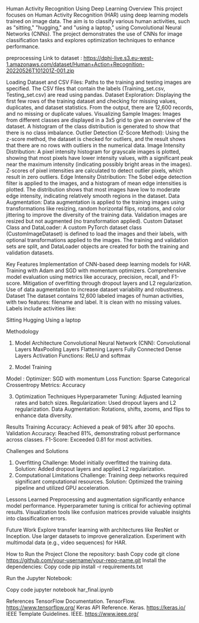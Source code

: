 Human Activity Recognition Using Deep Learning
Overview
This project focuses on Human Activity Recognition (HAR) using deep learning models trained on image data. The aim is to classify various human activities, such as "sitting," "hugging," and "using a laptop," using Convolutional Neural Networks (CNNs). The project demonstrates the use of CNNs for image classification tasks and explores optimization techniques to enhance performance.

preprocessing
Link to dataset : https://dphi-live.s3.eu-west-1.amazonaws.com/dataset/Human+Action+Recognition-20220526T101201Z-001.zip

Loading Dataset and CSV Files: Paths to the training and testing images are specified. The CSV files that contain the labels (Training_set.csv, Testing_set.csv) are read using pandas.
Dataset Exploration: Displaying the first few rows of the training dataset and checking for missing values, duplicates, and dataset statistics. From the output, there are 12,600 records, and no missing or duplicate values.
Visualizing Sample Images: Images from different classes are displayed in a 3x5 grid to give an overview of the dataset. A histogram of the class distribution is generated to show that there is no class imbalance.
Outlier Detection (Z-Score Method): Using the z-score method, the dataset is checked for outliers, and the result shows that there are no rows with outliers in the numerical data.
Image Intensity Distribution: A pixel intensity histogram for grayscale images is plotted, showing that most pixels have lower intensity values, with a significant peak near the maximum intensity (indicating possibly bright areas in the images). Z-scores of pixel intensities are calculated to detect outlier pixels, which result in zero outliers.
Edge Intensity Distribution: The Sobel edge detection filter is applied to the images, and a histogram of mean edge intensities is plotted. The distribution shows that most images have low to moderate edge intensity, indicating relatively smooth regions in the dataset.
Data Augmentation: Data augmentation is applied to the training images using transformations like resizing, random horizontal flips, rotations, and color jittering to improve the diversity of the training data. Validation images are resized but not augmented (no transformation applied).
Custom Dataset Class and DataLoader: A custom PyTorch dataset class (CustomImageDataset) is defined to load the images and their labels, with optional transformations applied to the images. The training and validation sets are split, and DataLoader objects are created for both the training and validation datasets.

Key Features
Implementation of CNN-based deep learning models for HAR.
Training with Adam and SGD with momentum optimizers.
Comprehensive model evaluation using metrics like accuracy, precision, recall, and F1-score.
Mitigation of overfitting through dropout layers and L2 regularization.
Use of data augmentation to increase dataset variability and robustness.
Dataset
The dataset contains 12,600 labeled images of human activities, with two features: filename and label. It is clean with no missing values. Labels include activities like:

Sitting
Hugging
Using a laptop


Methodology
1. Model Architecture
Convolutional Neural Network (CNN):
Convolutional Layers
MaxPooling Layers
Flattening Layers
Fully Connected Dense Layers
Activation Functions: ReLU and softmax

2. Model Training


Model :
Optimizer: SGD with momentum
Loss Function: Sparse Categorical Crossentropy
Metrics: Accuracy

3. Optimization Techniques
Hyperparameter Tuning: Adjusted learning rates and batch sizes.
Regularization: Used dropout layers and L2 regularization.
Data Augmentation: Rotations, shifts, zooms, and flips to enhance data diversity.

Results
Training Accuracy: Achieved a peak of 98% after 30 epochs.
Validation Accuracy: Reached 81%, demonstrating robust performance across classes.
F1-Score: Exceeded 0.81 for most activities.

Challenges and Solutions
1. Overfitting
Challenge: Model initially overfitted the training data.
Solution: Added dropout layers and applied L2 regularization.
2. Computational Limitations
Challenge: Training deep networks required significant computational resources.
Solution: Optimized the training pipeline and utilized GPU acceleration.

Lessons Learned
Preprocessing and augmentation significantly enhance model performance.
Hyperparameter tuning is critical for achieving optimal results.
Visualization tools like confusion matrices provide valuable insights into classification errors.

Future Work
Explore transfer learning with architectures like ResNet or Inception.
Use larger datasets to improve generalization.
Experiment with multimodal data (e.g., video sequences) for HAR.

How to Run the Project
Clone the repository:
bash
Copy code
git clone https://github.com/your-username/your-repo-name.git
Install the dependencies:
Copy code
pip install -r requirements.txt

Run the Jupyter Notebook:

Copy code
jupyter notebook har_final.ipynb

References
TensorFlow Documentation. TensorFlow. https://www.tensorflow.org/
Keras API Reference. Keras. https://keras.io/
IEEE Template Guidelines. IEEE. https://www.ieee.org/
